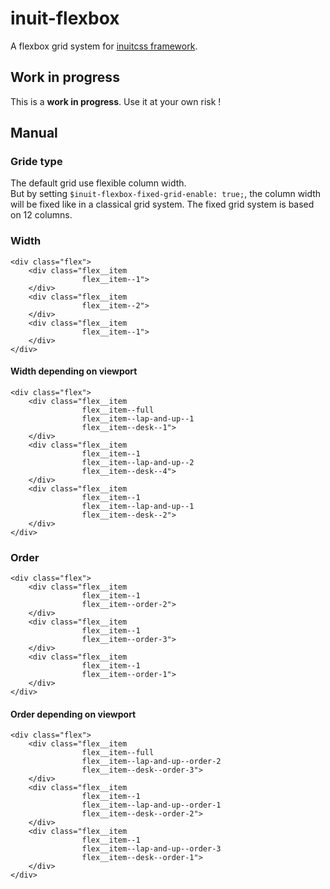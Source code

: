 # inuit-flexbox

A flexbox grid system for [inuitcss framework](http://www.inuitcss.com).

## Work in progress

This is a **work in progress**. Use it at your own risk !

## Manual

### Gride type

The default grid use flexible column width.  
But by setting `$inuit-flexbox-fixed-grid-enable: true;`, the column width will
be fixed like in a classical grid system. The fixed grid system is based on
12 columns.

### Width

    <div class="flex">
        <div class="flex__item
                    flex__item--1">
        </div>
        <div class="flex__item
                    flex__item--2">
        </div>
        <div class="flex__item
                    flex__item--1">
        </div>
    </div>

#### Width depending on viewport

    <div class="flex">
        <div class="flex__item
                    flex__item--full
                    flex__item--lap-and-up--1
                    flex__item--desk--1">
        </div>
        <div class="flex__item
                    flex__item--1
                    flex__item--lap-and-up--2
                    flex__item--desk--4">
        </div>
        <div class="flex__item
                    flex__item--1
                    flex__item--lap-and-up--1
                    flex__item--desk--2">
        </div>
    </div>

### Order

    <div class="flex">
        <div class="flex__item
                    flex__item--1
                    flex__item--order-2">
        </div>
        <div class="flex__item
                    flex__item--1
                    flex__item--order-3">
        </div>
        <div class="flex__item
                    flex__item--1
                    flex__item--order-1">
        </div>
    </div>

#### Order depending on viewport

    <div class="flex">
        <div class="flex__item
                    flex__item--full
                    flex__item--lap-and-up--order-2
                    flex__item--desk--order-3">
        </div>
        <div class="flex__item
                    flex__item--1
                    flex__item--lap-and-up--order-1
                    flex__item--desk--order-2">
        </div>
        <div class="flex__item
                    flex__item--1
                    flex__item--lap-and-up--order-3
                    flex__item--desk--order-1">
        </div>
    </div>
